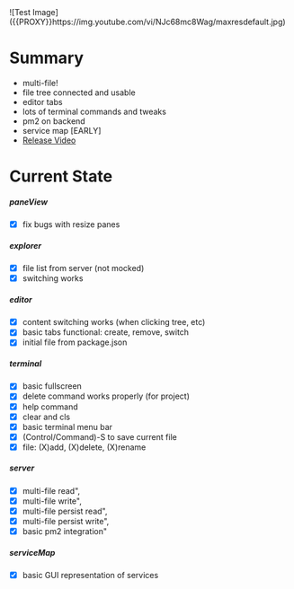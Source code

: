 <h1 style="display:none"></h1>
![Test Image]({{PROXY}}https://img.youtube.com/vi/NJc68mc8Wag/maxresdefault.jpg)

Summary
=======
  - multi-file!
  - file tree connected and usable
  - editor tabs
  - lots of terminal commands and tweaks
  - pm2 on backend
  - service map [EARLY]
  - [Release Video](https://youtu.be/NJc68mc8Wag)

Current State
=============
##### paneView
  - [X] fix bugs with resize panes

##### explorer
  - [X] file list from server (not mocked)
  - [X] switching works

##### editor
  - [X] content switching works (when clicking tree, etc)
  - [X] basic tabs functional: create, remove, switch
  - [X] initial file from package.json

##### terminal
  - [X] basic fullscreen
  - [X] delete command works properly (for project)
  - [X] help command
  - [X] clear and cls
  - [X] basic terminal menu bar
  - [X] (Control/Command)-S to save current file
  - [X] file: (X)add, (X)delete, (X)rename

##### server
  - [X] multi-file read",
  - [X] multi-file write",
  - [X] multi-file persist read",
  - [X] multi-file persist write",
  - [X] basic pm2 integration"

##### serviceMap
  - [X] basic GUI representation of services
